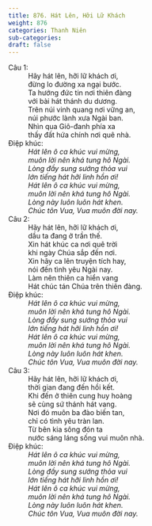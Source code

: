 ```yaml
---
title: 876. Hát Lên, Hỡi Lữ Khách
weight: 876
categories: Thanh Niên
sub-categories: 
draft: false
---
```

<dl><dt>Câu 1:</dt><dd data-verse="1">Hãy hát lên, hỡi lữ khách ơi, <br/>đừng lo đường xa ngại bước. <br/>Ta hướng đức tin nơi thiên đàng <br/>với bài hát thánh du dương. <br/>Trên núi vinh quang nơi vững an, <br/>núi phước lành xưa Ngài ban. <br/>Nhìn qua Giô-đanh phía xa <br/>thấy đất hứa chính nơi quê nhà. </dd><dt>Điệp khúc:</dt><dd data-chorus="1"><em>Hát lên ô ca khúc vui mừng, <br/>muôn lời nên khá tung hô Ngài. <br/>Lòng đầy sung sướng thỏa vui <br/>lớn tiếng hát hỡi linh hồn ơi! <br/>Hát lên ô ca khúc vui mừng, <br/>muôn lời nên khá tung hô Ngài. <br/>Lòng này luôn luôn hát khen. <br/>Chúc tôn Vua, Vua muôn đời nay. </em></dd><dt>Câu 2:</dt><dd data-verse="2">Hãy hát lên, hỡi lữ khách ơi, <br/>dầu ta đang ở trần thế. <br/>Xin hát khúc ca nơi quê trời <br/>khi ngày Chúa sắp đến nơi. <br/>Xin hãy ca lên truyện tích hay, <br/>nói đến tình yêu Ngài nay. <br/>Làm nên thiên ca hiển vang <br/>Hát chúc tán Chúa trên thiên đàng. </dd><dt>Điệp khúc:</dt><dd data-chorus="1"><em>Hát lên ô ca khúc vui mừng, <br/>muôn lời nên khá tung hô Ngài. <br/>Lòng đầy sung sướng thỏa vui <br/>lớn tiếng hát hỡi linh hồn ơi! <br/>Hát lên ô ca khúc vui mừng, <br/>muôn lời nên khá tung hô Ngài. <br/>Lòng này luôn luôn hát khen. <br/>Chúc tôn Vua, Vua muôn đời nay. </em></dd><dt>Câu 3:</dt><dd data-verse="3">Hãy hát lên, hỡi lữ khách ơi, <br/>thời gian đang đến hồi kết. <br/>Khi đến ở thiên cung huy hoàng <br/>sẽ cùng sứ thánh hát vang. <br/>Nơi đó muôn ba đào biến tan, <br/>chỉ có tình yêu tràn lan. <br/>Từ bên kia sông đón ta <br/>nước sáng láng sống vui muôn nhà. </dd><dt>Điệp khúc:</dt><dd data-chorus="1"><em>Hát lên ô ca khúc vui mừng, <br/>muôn lời nên khá tung hô Ngài. <br/>Lòng đầy sung sướng thỏa vui <br/>lớn tiếng hát hỡi linh hồn ơi! <br/>Hát lên ô ca khúc vui mừng, <br/>muôn lời nên khá tung hô Ngài. <br/>Lòng này luôn luôn hát khen. <br/>Chúc tôn Vua, Vua muôn đời nay. </em></dd></dl>